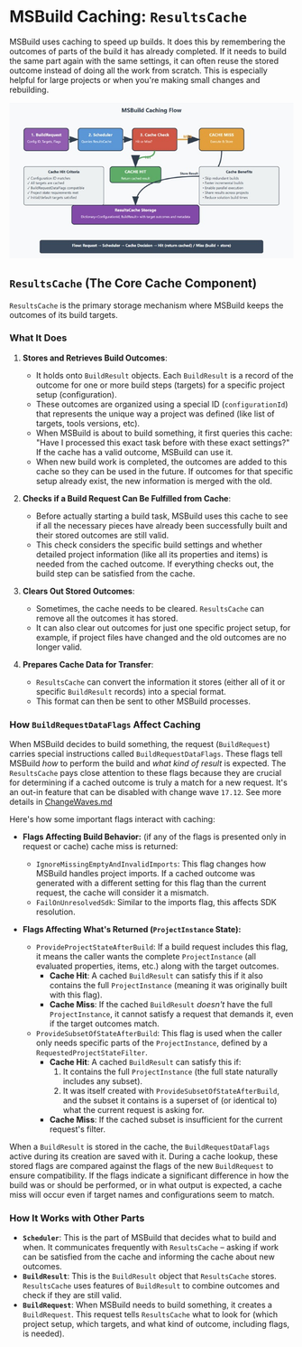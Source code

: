# MSBuild Caching: `ResultsCache`

MSBuild uses caching to speed up builds. It does this by remembering the outcomes of parts of the build it has already completed. If it needs to build the same part again with the same settings, it can often reuse the stored outcome instead of doing all the work from scratch. This is especially helpful for large projects or when you're making small changes and rebuilding.

![MSBuild Cache Flow](CacheFlow.png)

## `ResultsCache` (The Core Cache Component)

`ResultsCache` is the primary storage mechanism where MSBuild keeps the outcomes of its build targets.

### What It Does

1.  **Stores and Retrieves Build Outcomes**:
    *   It holds onto `BuildResult` objects. Each `BuildResult` is a record of the outcome for one or more build steps (targets) for a specific project setup (configuration).
    *   These outcomes are organized using a special ID (`configurationId`) that represents the unique way a project was defined (like list of targets, tools versions, etc).
    *   When MSBuild is about to build something, it first queries this cache: "Have I processed this exact task before with these exact settings?" If the cache has a valid outcome, MSBuild can use it.
    *   When new build work is completed, the outcomes are added to this cache so they can be used in the future. If outcomes for that specific setup already exist, the new information is merged with the old.

2.  **Checks if a Build Request Can Be Fulfilled from Cache**:
    *   Before actually starting a build task, MSBuild uses this cache to see if all the necessary pieces have already been successfully built and their stored outcomes are still valid.
    *   This check considers the specific build settings and whether detailed project information (like all its properties and items) is needed from the cached outcome. If everything checks out, the build step can be satisfied from the cache.

3.  **Clears Out Stored Outcomes**:
    *   Sometimes, the cache needs to be cleared. `ResultsCache` can remove all the outcomes it has stored.
    *   It can also clear out outcomes for just one specific project setup, for example, if project files have changed and the old outcomes are no longer valid.

4.  **Prepares Cache Data for Transfer**:
    *   `ResultsCache` can convert the information it stores (either all of it or specific `BuildResult` records) into a special format.
    *   This format can then be sent to other MSBuild processes.

### How `BuildRequestDataFlags` Affect Caching

When MSBuild decides to build something, the request (`BuildRequest`) carries special instructions called `BuildRequestDataFlags`. These flags tell MSBuild *how* to perform the build and *what kind of result* is expected. The `ResultsCache` pays close attention to these flags because they are crucial for determining if a cached outcome is truly a match for a new request.
It's an out-in feature that can be disabled with change wave `17.12`. See more details in [ChangeWaves.md](ChangeWaves.md)

Here's how some important flags interact with caching:

*   **Flags Affecting Build Behavior:** (if any of the flags is presented only in request or cache) cache miss is returned:
    *   `IgnoreMissingEmptyAndInvalidImports`: This flag changes how MSBuild handles project imports. If a cached outcome was generated with a different setting for this flag than the current request, the cache will consider it a mismatch.
    *   `FailOnUnresolvedSdk`: Similar to the imports flag, this affects SDK resolution.

*   **Flags Affecting What's Returned (`ProjectInstance` State):**
    *   `ProvideProjectStateAfterBuild`: If a build request includes this flag, it means the caller wants the complete `ProjectInstance` (all evaluated properties, items, etc.) along with the target outcomes.
        *   **Cache Hit**: A cached `BuildResult` can satisfy this if it also contains the full `ProjectInstance` (meaning it was originally built with this flag).
        *   **Cache Miss**: If the cached `BuildResult` *doesn't* have the full `ProjectInstance`, it cannot satisfy a request that demands it, even if the target outcomes match.
    *   `ProvideSubsetOfStateAfterBuild`: This flag is used when the caller only needs specific parts of the `ProjectInstance`, defined by a `RequestedProjectStateFilter`.
        *   **Cache Hit**: A cached `BuildResult` can satisfy this if:
            1.  It contains the full `ProjectInstance` (the full state naturally includes any subset).
            2.  It was itself created with `ProvideSubsetOfStateAfterBuild`, and the subset it contains is a superset of (or identical to) what the current request is asking for.
        *   **Cache Miss**: If the cached subset is insufficient for the current request's filter.

When a `BuildResult` is stored in the cache, the `BuildRequestDataFlags` active during its creation are saved with it. During a cache lookup, these stored flags are compared against the flags of the new `BuildRequest` to ensure compatibility. If the flags indicate a significant difference in how the build was or should be performed, or in what output is expected, a cache miss will occur even if target names and configurations seem to match.

### How It Works with Other Parts

*   **`Scheduler`**: This is the part of MSBuild that decides what to build and when. It communicates frequently with `ResultsCache` – asking if work can be satisfied from the cache and informing the cache about new outcomes.
*   **`BuildResult`**: This is the `BuildResult` object that `ResultsCache` stores. `ResultsCache` uses features of `BuildResult` to combine outcomes and check if they are still valid.
*   **`BuildRequest`**: When MSBuild needs to build something, it creates a `BuildRequest`. This request tells `ResultsCache` what to look for (which project setup, which targets, and what kind of outcome, including flags, is needed).
